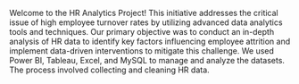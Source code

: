 Welcome to the HR Analytics Project! This initiative addresses the critical issue of high employee turnover rates by utilizing advanced data analytics tools and techniques. Our primary objective was to conduct an in-depth analysis of HR data to identify key factors influencing employee attrition and implement data-driven interventions to mitigate this challenge. We used Power BI, Tableau, Excel, and MySQL to manage and analyze the datasets. The process involved collecting and cleaning HR data.
